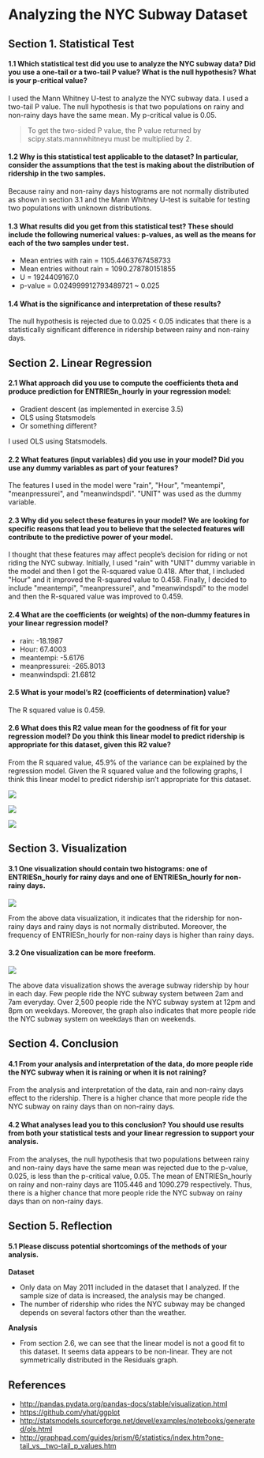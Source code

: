 # Analyzing the NYC Subway Dataset

## Section 1. Statistical Test

#### 1.1 Which statistical test did you use to analyze the NYC subway data? Did you use a one-tail or a two-tail P value? What is the null hypothesis? What is your p-critical value?

I used the Mann Whitney U-test to analyze the NYC subway data. I used a two-tail P value.
The null hypothesis is that two populations on rainy and non-rainy days have the same mean.
My p-critical value is 0.05.

> To get the two-sided P value, the P value returned by scipy.stats.mannwhitneyu must be multiplied by 2.

#### 1.2 Why is this statistical test applicable to the dataset? In particular, consider the assumptions that the test is making about the distribution of ridership in the two samples.

Because rainy and non-rainy days histograms are not normally distributed as shown in section 3.1 and
the Mann Whitney U-test is suitable for testing two populations with unknown distributions.

#### 1.3 What results did you get from this statistical test? These should include the following numerical values: p-values, as well as the means for each of the two samples under test.

+ Mean entries with rain = 1105.4463767458733
+ Mean entries without rain = 1090.278780151855
+ U = 1924409167.0
+ p-value = 0.024999912793489721 ~ 0.025

#### 1.4 What is the significance and interpretation of these results?

The null hypothesis is rejected due to 0.025 < 0.05 indicates that
there is a statistically significant difference in ridership between
rainy and non-rainy days.

## Section 2. Linear Regression

#### 2.1 What approach did you use to compute the coefficients theta and produce prediction for ENTRIESn_hourly in your regression model:
+ Gradient descent (as implemented in exercise 3.5)
+ OLS using Statsmodels
+ Or something different?

I used OLS using Statsmodels.

#### 2.2 What features (input variables) did you use in your model? Did you use any dummy variables as part of your features?

The features I used in the model were "rain", "Hour", "meantempi", "meanpressurei", and "meanwindspdi". "UNIT" was used as the dummy variable.

#### 2.3 Why did you select these features in your model? We are looking for specific reasons that lead you to believe that the selected features will contribute to the predictive power of your model.

I thought that these features may affect people’s decision for riding or not riding the NYC subway. Initially, I used "rain" with "UNIT" dummy variable in the model and then I got the R-squared value 0.418. After that, I included "Hour" and it improved the R-squared value to 0.458. Finally, I decided to include "meantempi", "meanpressurei", and "meanwindspdi" to the model and then the R-squared value was improved to 0.459.

#### 2.4 What are the coefficients (or weights) of the non-dummy features in your linear regression model?

+ rain: -18.1987
+ Hour: 67.4003
+ meantempi: -5.6176
+ meanpressurei: -265.8013
+ meanwindspdi: 21.6812

#### 2.5 What is your model’s R2 (coefficients of determination) value?

The R squared value is 0.459.

#### 2.6 What does this R2 value mean for the goodness of fit for your regression model? Do you think this linear model to predict ridership is appropriate for this dataset, given this R2 value?

From the R squared value, 45.9% of the variance can be explained by the regression model. Given the R squared value and the following graphs, I think this linear model to predict ridership isn’t appropriate for this dataset.

![](https://raw.githubusercontent.com/Anumodana/udacity-data-science/master/p1_analyzing_nyc_subway/images/Histogram%20of%20Residuals.png)

![](https://raw.githubusercontent.com/Anumodana/udacity-data-science/master/p1_analyzing_nyc_subway/images/Predicted%20vs%20Actual%20ENTRIESn_hourly.png)

![](https://raw.githubusercontent.com/Anumodana/udacity-data-science/master/p1_analyzing_nyc_subway/images/Residuals%20vs%20Index.png)

## Section 3. Visualization

#### 3.1 One visualization should contain two histograms: one of  ENTRIESn_hourly for rainy days and one of ENTRIESn_hourly for non-rainy days.

![](https://raw.githubusercontent.com/Anumodana/udacity-data-science/master/p1_analyzing_nyc_subway/images/ENTRIESn_hourly%20histogram.png)

From the above data visualization, it indicates that the ridership for non-rainy days and rainy days is not normally distributed.
Moreover, the frequency of ENTRIESn_hourly for non-rainy days is higher than rainy days.

#### 3.2 One visualization can be more freeform.

![](https://raw.githubusercontent.com/Anumodana/udacity-data-science/master/p1_analyzing_nyc_subway/images/average_entries_per_day.png)

The above data visualization shows the average subway ridership by hour in each day.
Few people ride the NYC subway system between 2am and 7am everyday.
Over 2,500 people ride the NYC subway system at 12pm and 8pm on weekdays.
Moreover, the graph also indicates that more people ride the NYC subway system on weekdays than on weekends.

## Section 4. Conclusion

#### 4.1 From your analysis and interpretation of the data, do more people ride  the NYC subway when it is raining or when it is not raining?

From the analysis and interpretation of the data, rain and non-rainy days effect to the ridership.
There is a higher chance that more people ride the NYC subway on rainy days than on non-rainy days.

#### 4.2 What analyses lead you to this conclusion? You should use results from both your statistical tests and your linear regression to support your analysis.

From the analyses, the null hypothesis that two populations between rainy and non-rainy days have the same mean was rejected
due to the p-value, 0.025, is less than the p-critical value, 0.05. The mean of ENTRIESn_hourly on rainy and non-rainy days
are 1105.446 and 1090.279 respectively. Thus, there is a higher chance that more people ride the NYC subway on rainy days than on non-rainy days.

## Section 5. Reflection

#### 5.1 Please discuss potential shortcomings of the methods of your analysis.

**Dataset**
+ Only data on May 2011 included in the dataset that I analyzed.
If the sample size of data is increased, the analysis may be changed.
+ The number of ridership who rides the NYC subway may be changed
depends on several factors other than the weather.

**Analysis**
+ From section 2.6, we can see that the linear model is not a good fit to this dataset. It seems data appears to be non-linear. They are not symmetrically distributed in the Residuals graph.

## References

+ http://pandas.pydata.org/pandas-docs/stable/visualization.html
+ https://github.com/yhat/ggplot
+ http://statsmodels.sourceforge.net/devel/examples/notebooks/generated/ols.html
+ http://graphpad.com/guides/prism/6/statistics/index.htm?one-tail_vs__two-tail_p_values.htm
